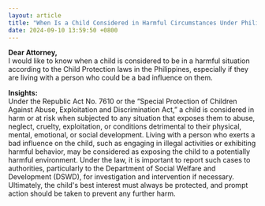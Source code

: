 ```yaml
---
layout: article
title: "When Is a Child Considered in Harmful Circumstances Under Philippine Child Protection Laws?"
date: 2024-09-10 13:59:50 +0800
---
```


<p><strong>Dear Attorney,</strong><br>I would like to know when a child is considered to be in a harmful situation according to the Child Protection laws in the Philippines, especially if they are living with a person who could be a bad influence on them.</p><p><strong>Insights:</strong><br>Under the Republic Act No. 7610 or the “Special Protection of Children Against Abuse, Exploitation and Discrimination Act,” a child is considered in harm or at risk when subjected to any situation that exposes them to abuse, neglect, cruelty, exploitation, or conditions detrimental to their physical, mental, emotional, or social development. Living with a person who exerts a bad influence on the child, such as engaging in illegal activities or exhibiting harmful behavior, may be considered as exposing the child to a potentially harmful environment. Under the law, it is important to report such cases to authorities, particularly to the Department of Social Welfare and Development (DSWD), for investigation and intervention if necessary. Ultimately, the child's best interest must always be protected, and prompt action should be taken to prevent any further harm.</p>